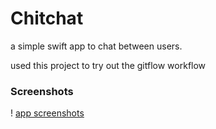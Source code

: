 # Chitchat

a simple swift app to chat between users. 

used this project to try out the gitflow workflow

### Screenshots

! [app screenshots](ScreenShots.jpg)
